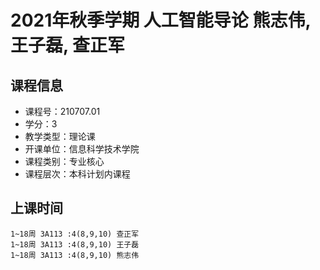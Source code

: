 # 2021年秋季学期 人工智能导论 熊志伟, 王子磊, 查正军






## 课程信息

- 课程号：210707.01
- 学分：3
- 教学类型：理论课
- 开课单位：信息科学技术学院
- 课程类别：专业核心
- 课程层次：本科计划内课程

## 上课时间

```
1~18周 3A113 :4(8,9,10) 查正军
1~18周 3A113 :4(8,9,10) 王子磊
1~18周 3A113 :4(8,9,10) 熊志伟
```

